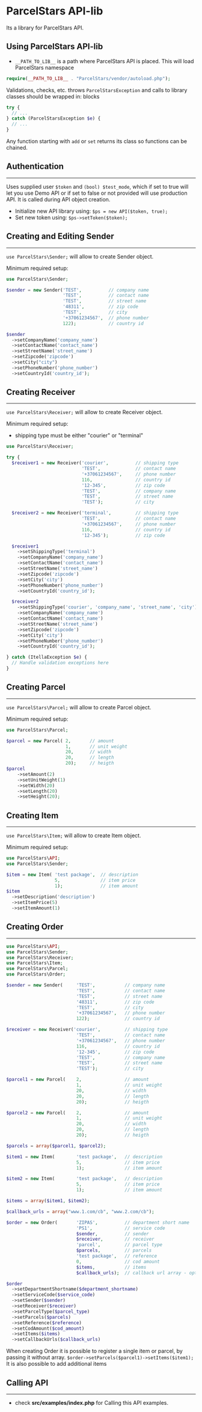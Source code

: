  # ParcelStars API-lib

Its a library for ParcelStars API.

## Using ParcelStars API-lib
- ```__PATH_TO_LIB__``` is a path where ParcelStars API is placed. This will load ParcelStars namespace
```php
require(__PATH_TO_LIB__ . "ParcelStars/vendor/autoload.php");
```

Validations, checks, etc. throws `ParcelStarsException` and calls to library classes should be wrapped in: blocks
```php
try {
  // ...
} catch (ParcelStarsException $e) {
  // ...
}
```

Any function starting with `add` or `set` returns its class so functions can be chained.

## Authentication
---
Uses supplied user `$token` and `(bool) $test_mode`, which if set to true will let you use Demo API or if set to false or not provided will use production API. It is called during API object creation.
- Initialize new API library using: `$ps = new API($token, true);`
- Set new token using: `$ps->setToken($token);`


## Creating and Editing Sender
---
`use ParcelStars\Sender;` will allow to create Sender object.

Minimum required setup:

```php
use ParcelStars\Sender;

$sender = new Sender('TEST',          // company name
                     'TEST',          // contact name
                     'TEST',          // street name
                     '48311',         // zip code
                     'TEST',          // city
                     '+37061234567',  // phone number
                     122);            // country id

$sender
  ->setCompanyName('company_name')
  ->setContactName('contact_name')
  ->setStreetName('street_name')
  ->setZipcode('zipcode')
  ->setCity("city")
  ->setPhoneNumber('phone_number')
  ->setCountryId('country_id');
```


## Creating Receiver
---
`use ParcelStars\Receiver;` will allow to create Receiver object.

Minimum required setup:
- shipping type must be either "courier" or "terminal"

```php
use ParcelStars\Receiver;

try {
  $receiver1 = new Receiver('courier',          // shipping type
                            'TEST',             // contact name
                            '+37061234567',     // phone number
                            116,                // country id
                            '12-345',           // zip code
                            'TEST',             // company name
                            'TEST',             // street name
                            'TEST');            // city

  $receiver2 = new Receiver('terminal',         // shipping type
                            'TEST',             // contact name
                            '+37061234567',     // phone number
                            116,                // country id
                            '12-345');          // zip code

  $receiver1
    ->setShippingType('terminal')
    ->setCompanyName('company_name')
    ->setContactName('contact_name')
    ->setStreetName('street_name')
    ->setZipcode('zipcode')
    ->setCity('city')
    ->setPhoneNumber('phone_number')
    ->setCountryId('country_id');

  $receiver2
    ->setShippingType('courier', 'company_name', 'street_name', 'city')
    ->setCompanyName('company_name')
    ->setContactName('contact_name')
    ->setStreetName('street_name')
    ->setZipcode('zipcode')
    ->setCity('city')
    ->setPhoneNumber('phone_number')
    ->setCountryId('country_id');

} catch (ItellaException $e) {
  // Handle validation exceptions here
}
```

## Creating Parcel
---
`use ParcelStars\Parcel;` will allow to create Parcel object.

Minimum required setup:

```php
use ParcelStars\Parcel;

$parcel = new Parcel( 2,       // amount
                      1,       // unit weight
                      20,      // width   
                      20,      // length
                      20);     // heigth
$parcel
    ->setAmount(2)
    ->setUnitWeight(1)
    ->setWidth(20)
    ->setLength(20)
    ->setHeight(20);
```

## Creating Item
---
`use ParcelStars\Item;` will allow to create Item object.

Minimum required setup:

```php
use ParcelStars\API;
use ParcelStars\Sender;

$item = new Item( 'test package',  // description
                  5,               // item price
                  1);              // item amount
$item
  ->setDescription('description')
  ->setItemPrice(5)
  ->setItemAmount(1)
```


## Creating Order
---

```php
use ParcelStars\API;
use ParcelStars\Sender;
use ParcelStars\Receiver;
use ParcelStars\Item;
use ParcelStars\Parcel;
use ParcelStars\Order;

$sender = new Sender(     'TEST',           // company name
                          'TEST',           // contact name
                          'TEST',           // street name
                          '48311',          // zip code
                          'TEST',           // city
                          '+37061234567',   // phone number
                          122);             // country id

$receiver = new Receiver('courier',         // shipping type
                          'TEST',           // contact name
                          '+37061234567',   // phone number
                          116,              // country id
                          '12-345',         // zip code
                          'TEST',           // company name
                          'TEST',           // street name
                          'TEST');          // city

$parcel1 = new Parcel(    2,                // amount
                          1,                // unit weight
                          20,               // width   
                          20,               // length
                          20);              // heigth

$parcel2 = new Parcel(    2,                // amount
                          1,                // unit weight
                          20,               // width   
                          20,               // length
                          20);              // heigth

$parcels = array($parcel1, $parcel2);

$item1 = new Item(        'test package',   // description
                          5,                // item price
                          1);               // item amount

$item2 = new Item(        'test package',   // description
                          5,                // item price
                          1);               // item amount

$items = array($item1, $item2);

$callback_urls = array("www.1.com/cb", "www.2.com/cb");

$order = new Order(       'ZIPAS',          // department short name
                          'PS1',            // service code
                          $sender,          // sender
                          $receiver,        // receiver
                          'parcel',         // parcel type
                          $parcels,         // parcels
                          'test package',   // reference
                          0,                // cod amount
                          $items,           // items
                          $callback_urls);  // callback url array - optional

$order
  ->setDepartmentShortname($department_shortname)
  ->setServiceCode($service_code)
  ->setSender($sender)
  ->setReceiver($receiver)
  ->setParcelType($parcel_type)
  ->setParcels($parcels)
  ->setReference($reference)
  ->setCodAmount($cod_amount)
  ->setItems($items)
  ->setCallbackUrls($callback_urls)
```

When creating Order it is possible to register a single item or parcel, by passing it without array.
`$order->setParcels($parcel1)->setItems($item1);`
It is also possible to add additional items

## Calling API
---
- check **src/examples/index.php** for Calling this API examples.
